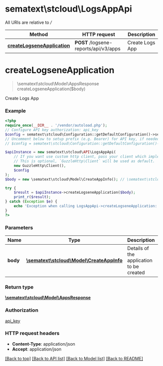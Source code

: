# sematext\stcloud\LogsAppApi

All URIs are relative to */*

Method | HTTP request | Description
------------- | ------------- | -------------
[**createLogseneApplication**](LogsAppApi.md#createlogseneapplication) | **POST** /logsene-reports/api/v3/apps | Create Logs App

# **createLogseneApplication**
> \sematext\stcloud\Model\AppsResponse createLogseneApplication($body)

Create Logs App

### Example
```php
<?php
require_once(__DIR__ . '/vendor/autoload.php');
// Configure API key authorization: api_key
$config = sematext\stcloud\Configuration::getDefaultConfiguration()->setApiKey('Authorization', 'YOUR_API_KEY');
// Uncomment below to setup prefix (e.g. Bearer) for API key, if needed
// $config = sematext\stcloud\Configuration::getDefaultConfiguration()->setApiKeyPrefix('Authorization', 'Bearer');

$apiInstance = new sematext\stcloud\API\LogsAppApi(
    // If you want use custom http client, pass your client which implements `GuzzleHttp\ClientInterface`.
    // This is optional, `GuzzleHttp\Client` will be used as default.
    new GuzzleHttp\Client(),
    $config
);
$body = new \sematext\stcloud\Model\CreateAppInfo(); // \sematext\stcloud\Model\CreateAppInfo | Details of the application to be created

try {
    $result = $apiInstance->createLogseneApplication($body);
    print_r($result);
} catch (Exception $e) {
    echo 'Exception when calling LogsAppApi->createLogseneApplication: ', $e->getMessage(), PHP_EOL;
}
?>
```

### Parameters

Name | Type | Description  | Notes
------------- | ------------- | ------------- | -------------
 **body** | [**\sematext\stcloud\Model\CreateAppInfo**](../Model/CreateAppInfo.md)| Details of the application to be created |

### Return type

[**\sematext\stcloud\Model\AppsResponse**](../Model/AppsResponse.md)

### Authorization

[api_key](../../README.md#api_key)

### HTTP request headers

 - **Content-Type**: application/json
 - **Accept**: application/json

[[Back to top]](#) [[Back to API list]](../../README.md#documentation-for-api-endpoints) [[Back to Model list]](../../README.md#documentation-for-models) [[Back to README]](../../README.md)

